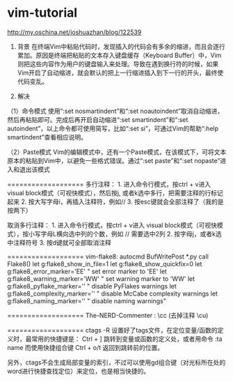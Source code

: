 # vim-tutorial

http://my.oschina.net/joshuazhan/blog/122539

1. 背景
在终端Vim中粘贴代码时，发现插入的代码会有多余的缩进，而且会逐行累加。原因是终端把粘贴的文本存入键盘缓存（Keyboard Buffer）中，Vim则把这些内容作为用户的键盘输入来处理。导致在遇到换行符的时候，如果Vim开启了自动缩进，就会默认的把上一行缩进插入到下一行的开头，最终使代码变乱。

2. 解决


（1）命令模式 
使用“:set nosmartindent”和“:set noautoindent”取消自动缩进，然后再粘贴即可。完成后再开启自动缩进“:set smartindent”和“:set autoindent”，以上命令都可使用简写，比如“:set si”，可通过Vim的帮助“:help smartindent”查看相应说明。

（2）Paste模式
Vim的编辑模式中，还有一个Paste模式，在该模式下，可将文本原本的粘贴到Vim中，以避免一些格式错误。通过“:set paste”和“:set nopaste”进入和退出该模式


===================
多行注释： 1. 进入命令行模式，按ctrl + v进入 visual block模式（可视快模式），然后按j, 或者k选中多行，把需要注释的行标记起来 2. 按大写字母i，再插入注释符，例如// 3. 按esc键就会全部注释了（我的是按两下）

取消多行注释： 1. 进入命令行模式，按ctrl + v进入 visual block模式（可视快模式），按小写字母L横向选中列的个数，例如 // 需要选中2列 2. 按字母j，或者k选中注释符号 3. 按d键就可全部取消注释

===================
vim-flake8: autocmd BufWritePost *.py call Flake8() let g:flake8_show_in_file=1 let g:flake8_show_quickfix=0 let g:flake8_error_marker='EE' " set error marker to 'EE' let g:flake8_warning_marker='WW' " set warning marker to 'WW' let g:flake8_pyflake_marker='' " disable PyFlakes warnings let g:flake8_complexity_marker='' " disable McCabe complexity warnings let g:flake8_naming_marker='' " disable naming warnings"

===================
The-NERD-Commenter : \cc (去掉注释 \cu)

===================
ctags -R 设置好了tags文件，在定位变量/函数的定义时，最常用的快捷键是： Ctrl + ] 跳转到变量或函数的定义处，或者用命令 :ta name 而使用快捷组合键 Ctrl + o/t 返回到跳转前的位置。

另外，ctags不会生成局部变量的索引，不过可以使用gd组合键（对光标所在处的word进行快捷查找定位）来定位，也是相当快捷的。
